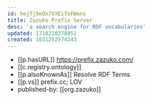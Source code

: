 ```yaml
---
id: hejTj9eOn7VXEifxFWens
title: Zazuko Prefix Server
desc: 'a search engine for RDF vocabularies'
updated: 1718210278951
created: 1631252574243
---
```


- [[p.hasURL]] https://prefix.zazuko.com/
- [[c.registry.ontology]]
- [[p.alsoKnownAs]] Resolve RDF Terms
- [[p.vs]] prefix.cc; LOV 
- published-by: [[org.zazuko]]
